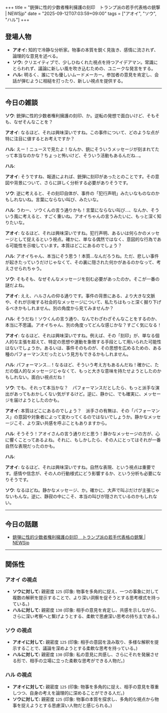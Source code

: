 +++
title = "銃弾に性的少数者権利擁護の刻印　トランプ派の若手代表格の銃撃 | NEWSjp"
date = "2025-09-12T07:03:59+09:00"
tags = ["アオイ", "ソウ", "ハル"]
+++

## 登場人物

- **アオイ:** 知的で冷静な分析家。物事の本質を鋭く見抜き、感情に流されず、論理的な意見を述べる。
- **ソウ:** クリエイティブで、少しひねくれた視点を持つアイデアマン。常識にとらわれず、議論に新しい風を吹き込むための、ユニークな発言をする。
- **ハル:** 明るく、誰にでも優しいムードメーカー。参加者の意見を肯定し、会話が弾むように相槌を打ったり、新しい視点を提供する。

---

## 今日の雑談

**ソウ**: 銃弾に性的少数者権利擁護の刻印、か。逆転の発想で面白いけど、そもそも、なぜそんなことを？

**アオイ**: なるほど、それは興味深いですね。この事件について、どのような点が特に注目に値するとお考えですか？

**ハル**: えー！ニュースで見たよ！なんか、銃にそういうメッセージが刻まれてたって本当なのかな？ちょっと怖いけど、そういう活動もあるんだね…。

**ハル**: 

**アオイ**: そうですね、報道によれば、銃弾に刻印があったとのことです。その意図や背景について、さらに詳しく分析する必要がありそうです。

**ソウ**: 逆に考えると、その刻印自体が、事件の「犯行声明」みたいなものなのかもしれないね。言葉にならない叫び、みたいな。

**ハル**: うわー、ソウくんの言う通りかも！言葉にならない叫び…、なんか、そういう風に考えると、すごく重いね。アオイちゃんの言うみたいに、もっと深く知りたいな。

**アオイ**: なるほど、それは興味深いですね。犯行声明、あるいは何らかのメッセージとして捉えるという視点。確かに、単なる偶然ではなく、意図的な行為である可能性を示唆しています。本質はどこにあるのでしょう？

**ハル**: アオイちゃん、本当にそう思う！本質…なんだろうね。ただ、悲しい事件が起きたっていうだけじゃなくて、その裏に隠された何かがあるのかなって、考えさせられちゃう。

**ソウ**: そもそも、なぜそんなメッセージを刻む必要があったのか。そこが一番の謎だよね。

**アオイ**: ええ、ハルさんの仰る通りです。事件の背景にある、より大きな文脈や、それが示唆する社会的なメッセージについて、私たちはもっと深く掘り下げるべきかもしれません。別の角度から見てみませんか？

**ハル**: そうだね！ソウくんの言う通り、なんでわざわざそんなことをするのか、本当に不思議。アオイちゃん、別の角度ってどんな感じかな？すごく気になる！

**アオイ**: なるほど、それは興味深いですね。例えば、その「刻印」が、単なる個人的な主張を超えて、特定の思想や運動を象徴する手段として用いられた可能性はないでしょうか。あるいは、事件そのものが、その思想を広めるための、ある種のパフォーマンスだったという見方もできるかもしれません。

**ハル**: パフォーマンス…！なるほど、そういう考え方もあるんだね！確かに、ただの個人的なメッセージじゃなくて、もっと大きな意味を持たせようとしたのかもしれない。面白い視点だね！

**ソウ**: でも、それって本当かな？　パフォーマンスだとしたら、もっと派手な演出があってもおかしくない気がするけど。逆に、静かに、でも確実に、メッセージを届けようとしたのかも。

**アオイ**: 本質はどこにあるのでしょう？　派手さの有無は、その「パフォーマンス」の意図や対象者によって変わってくるのではないでしょうか。静かなメッセージこそ、より深い共感を呼ぶこともありますから。

**ハル**: そうそう！アオイさんの言う通りだと思う！静かなメッセージの方が、心に響くことってあるよね。それに、もしかしたら、その人にとってはそれが一番自然な表現だったのかも。

**ハル**: 

**アオイ**: なるほど、それは興味深いですね。自然な表現、という視点は重要です。感情や信念が、その人の行動様式にどう影響するか、という分析も必要になりそうです。

**ソウ**: なるほどね。静かなメッセージ、か。確かに、大声で叫ぶだけが主張じゃないもんな。逆に、静寂の中にこそ、本当の叫びが隠されているのかもしれない。

---

## 今日の話題

- [銃弾に性的少数者権利擁護の刻印　トランプ派の若手代表格の銃撃 | NEWSjp](https://news.jp/i/1338890066686182258)



---

## 関係性

### アオイ の視点
- **ソウに対して:** 親密度 `125` (印象: 物事を多角的に捉え、一つの事象に対して複数の解釈を提示することで、より深い洞察を促そうとする思考様式を持っている。)
- **ハルに対して:** 親密度 `130` (印象: 相手の意見を肯定し、共感を示しながら、さらに深い考察へと繋げようとする、柔軟で思慮深い思考の持ち主である。)

### ソウ の視点
- **アオイに対して:** 親密度 `125` (印象: 相手の意図を汲み取り、多様な解釈を提示することで、議論を深めようとする柔軟な思考を持っている。)
- **ハルに対して:** 親密度 `130` (印象: 私の意見に共感し、さらにそれを発展させる形で、相手の立場に立った柔軟な思考ができる人物だ。)

### ハル の視点
- **アオイに対して:** 親密度 `125` (印象: 物事を多角的に捉え、相手の意見を尊重しつつ、自身の考えを論理的に深めることができる人だ。)
- **ソウに対して:** 親密度 `125` (印象: 物事の本質を探求し、多角的な視点から物事を捉えようとする思慮深い人物だと感じられる。)

